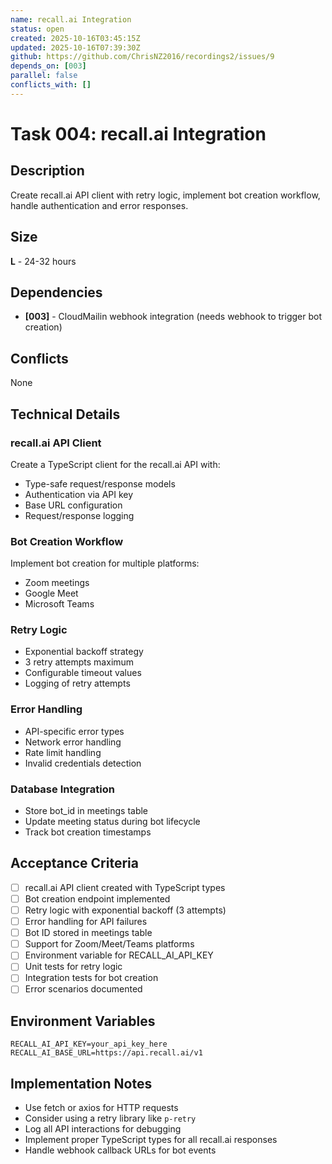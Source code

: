 ```yaml
---
name: recall.ai Integration
status: open
created: 2025-10-16T03:45:15Z
updated: 2025-10-16T07:39:30Z
github: https://github.com/ChrisNZ2016/recordings2/issues/9
depends_on: [003]
parallel: false
conflicts_with: []
---
```


# Task 004: recall.ai Integration

## Description

Create recall.ai API client with retry logic, implement bot creation workflow, handle authentication and error responses.

## Size

**L** - 24-32 hours

## Dependencies

- **[003]** - CloudMailin webhook integration (needs webhook to trigger bot creation)

## Conflicts

None

## Technical Details

### recall.ai API Client

Create a TypeScript client for the recall.ai API with:
- Type-safe request/response models
- Authentication via API key
- Base URL configuration
- Request/response logging

### Bot Creation Workflow

Implement bot creation for multiple platforms:
- Zoom meetings
- Google Meet
- Microsoft Teams

### Retry Logic

- Exponential backoff strategy
- 3 retry attempts maximum
- Configurable timeout values
- Logging of retry attempts

### Error Handling

- API-specific error types
- Network error handling
- Rate limit handling
- Invalid credentials detection

### Database Integration

- Store bot_id in meetings table
- Update meeting status during bot lifecycle
- Track bot creation timestamps

## Acceptance Criteria

- [ ] recall.ai API client created with TypeScript types
- [ ] Bot creation endpoint implemented
- [ ] Retry logic with exponential backoff (3 attempts)
- [ ] Error handling for API failures
- [ ] Bot ID stored in meetings table
- [ ] Support for Zoom/Meet/Teams platforms
- [ ] Environment variable for RECALL_AI_API_KEY
- [ ] Unit tests for retry logic
- [ ] Integration tests for bot creation
- [ ] Error scenarios documented

## Environment Variables

```env
RECALL_AI_API_KEY=your_api_key_here
RECALL_AI_BASE_URL=https://api.recall.ai/v1
```

## Implementation Notes

- Use fetch or axios for HTTP requests
- Consider using a retry library like `p-retry`
- Log all API interactions for debugging
- Implement proper TypeScript types for all recall.ai responses
- Handle webhook callback URLs for bot events
